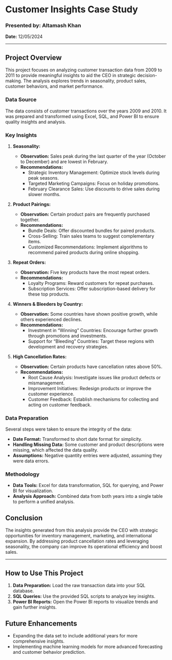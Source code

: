 # Customer Insights Case Study

### Presented by: Altamash Khan  
**Date:** 12/05/2024  

---

## Project Overview

This project focuses on analyzing customer transaction data from 2009 to 2011 to provide meaningful insights to aid the CEO in strategic decision-making. The analysis explores trends in seasonality, product sales, customer behaviors, and market performance. 

### Data Source

The data consists of customer transactions over the years 2009 and 2010. It was prepared and transformed using Excel, SQL, and Power BI to ensure quality insights and analysis.

### Key Insights

1. **Seasonality:**
   - **Observation:** Sales peak during the last quarter of the year (October to December) and are lowest in February.
   - **Recommendations:**
     - Strategic Inventory Management: Optimize stock levels during peak seasons.
     - Targeted Marketing Campaigns: Focus on holiday promotions.
     - February Clearance Sales: Use discounts to drive sales during slower months.

2. **Product Pairings:**
   - **Observation:** Certain product pairs are frequently purchased together.
   - **Recommendations:**
     - Bundle Deals: Offer discounted bundles for paired products.
     - Cross-Selling: Train sales teams to suggest complementary items.
     - Customized Recommendations: Implement algorithms to recommend paired products during online shopping.

3. **Repeat Orders:**
   - **Observation:** Five key products have the most repeat orders.
   - **Recommendations:**
     - Loyalty Programs: Reward customers for repeat purchases.
     - Subscription Services: Offer subscription-based delivery for these top products.

4. **Winners & Bleeders by Country:**
   - **Observation:** Some countries have shown positive growth, while others experienced declines.
   - **Recommendations:**
     - Investment in “Winning” Countries: Encourage further growth through promotions and investments.
     - Support for “Bleeding” Countries: Target these regions with development and recovery strategies.

5. **High Cancellation Rates:**
   - **Observation:** Certain products have cancellation rates above 50%.
   - **Recommendations:**
     - Root Cause Analysis: Investigate issues like product defects or mismanagement.
     - Improvement Initiatives: Redesign products or improve the customer experience.
     - Customer Feedback: Establish mechanisms for collecting and acting on customer feedback.

### Data Preparation

Several steps were taken to ensure the integrity of the data:
- **Date Format:** Transformed to short date format for simplicity.
- **Handling Missing Data:** Some customer and product descriptions were missing, which affected the data quality.
- **Assumptions:** Negative quantity entries were adjusted, assuming they were data errors.

### Methodology

- **Data Tools:** Excel for data transformation, SQL for querying, and Power BI for visualization.
- **Analysis Approach:** Combined data from both years into a single table to perform a unified analysis.
  
## Conclusion

The insights generated from this analysis provide the CEO with strategic opportunities for inventory management, marketing, and international expansion. By addressing product cancellation rates and leveraging seasonality, the company can improve its operational efficiency and boost sales.

---

## How to Use This Project

1. **Data Preparation:** Load the raw transaction data into your SQL database.
2. **SQL Queries:** Use the provided SQL scripts to analyze key insights.
3. **Power BI Reports:** Open the Power BI reports to visualize trends and gain further insights.

## Future Enhancements

- Expanding the data set to include additional years for more comprehensive insights.
- Implementing machine learning models for more advanced forecasting and customer behavior prediction.
